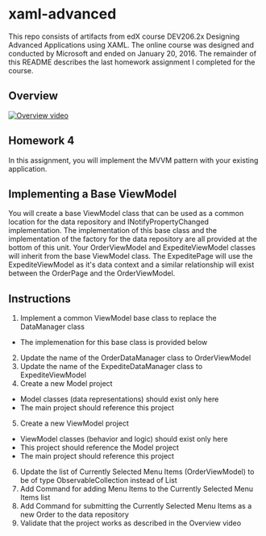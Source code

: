 # xaml-advanced

This repo consists of artifacts from edX course DEV206.2x Designing Advanced Applications using XAML.  The online course was designed and conducted by Microsoft and ended on January 20, 2016.  The remainder of this README describes the last homework assignment I completed for the course.

## Overview

[![Overview video](http://img.youtube.com/vi/KHm9wMoYN6Y/0.jpg)](http://www.youtu.be/KHm9wMoYN6Y)

## Homework 4

In this assignment, you will implement the MVVM pattern with your existing application.

## Implementing a Base ViewModel

You will create a base ViewModel class that can be used as a common location for the data repository and INotifyPropertyChanged implementation. The implementation of this base class and the implementation of the factory for the data repository are all provided at the bottom of this unit. Your OrderViewModel and ExpediteViewModel classes will inherit from the base ViewModel class.  The ExpeditePage will use the ExpediteViewModel as it's data context and a similar relationship will exist between the OrderPage and the OrderViewModel.

## Instructions

1. Implement a common ViewModel base class to replace the DataManager class
  - The implemenation for this base class is provided below
2. Update the name of the OrderDataManager class to OrderViewModel
3. Update the name of the ExpediteDataManager class to ExpediteViewModel
4. Create a new Model project
  - Model classes (data representations) should exist only here
  - The main project should reference this project
5. Create a new ViewModel project
  - ViewModel classes (behavior and logic) should exist only here
  - This project should reference the Model project
  - The main project should reference this project
6. Update the list of Currently Selected Menu Items (OrderViewModel) to be of type ObservableCollection<MenuItem> instead of List<MenuItem>
7. Add Command for adding Menu Items to the Currently Selected Menu Items list
8. Add Command for submitting the Currently Selected Menu Items as a new Order to the data repository
9. Validate that the project works as described in the Overview video

